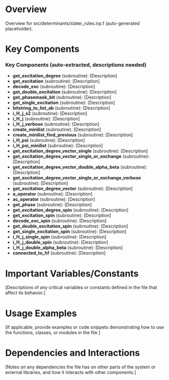 # Overview

Overview for src/determinants/slater_rules.irp.f (auto-generated placeholder).

# Key Components

### Key Components (auto-extracted, descriptions needed)
- **get_excitation_degree** (subroutine): [Description]
- **get_excitation** (subroutine): [Description]
- **decode_exc** (subroutine): [Description]
- **get_double_excitation** (subroutine): [Description]
- **get_phasemask_bit** (subroutine): [Description]
- **get_single_excitation** (subroutine): [Description]
- **bitstring_to_list_ab** (subroutine): [Description]
- **i_H_j_s2** (subroutine): [Description]
- **i_H_j** (subroutine): [Description]
- **i_H_j_verbose** (subroutine): [Description]
- **create_minilist** (subroutine): [Description]
- **create_minilist_find_previous** (subroutine): [Description]
- **i_H_psi** (subroutine): [Description]
- **i_H_psi_minilist** (subroutine): [Description]
- **get_excitation_degree_vector_single** (subroutine): [Description]
- **get_excitation_degree_vector_single_or_exchange** (subroutine): [Description]
- **get_excitation_degree_vector_double_alpha_beta** (subroutine): [Description]
- **get_excitation_degree_vector_single_or_exchange_verbose** (subroutine): [Description]
- **get_excitation_degree_vector** (subroutine): [Description]
- **a_operator** (subroutine): [Description]
- **ac_operator** (subroutine): [Description]
- **get_phase** (subroutine): [Description]
- **get_excitation_degree_spin** (subroutine): [Description]
- **get_excitation_spin** (subroutine): [Description]
- **decode_exc_spin** (subroutine): [Description]
- **get_double_excitation_spin** (subroutine): [Description]
- **get_single_excitation_spin** (subroutine): [Description]
- **i_H_j_single_spin** (subroutine): [Description]
- **i_H_j_double_spin** (subroutine): [Description]
- **i_H_j_double_alpha_beta** (subroutine): [Description]
- **connected_to_hf** (subroutine): [Description]

# Important Variables/Constants

[Descriptions of any critical variables or constants defined in the file that affect its behavior.]

# Usage Examples

[If applicable, provide examples or code snippets demonstrating how to use the functions, classes, or modules in the file.]

# Dependencies and Interactions

[Notes on any dependencies the file has on other parts of the system or external libraries, and how it interacts with other components.]
